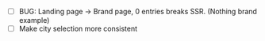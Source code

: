 - [ ] BUG: Landing page -> Brand page, 0 entries breaks SSR. (Nothing brand example)
- [ ] Make city selection more consistent